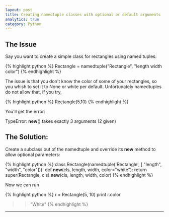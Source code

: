 ```yaml
---
layout: post
title: Creating namedtuple classes with optional or default arguments
analytics: true
category: Python
---
```


## The Issue 

Say you want to create a simple class for rectangles using named tuples:

{% highlight python %}
Rectangle = namedtuple("Rectangle", "length width color")
{% endhighlight %}

The issue is that you don't know the color of some of your rectangles, so you whish to set it to None or white per default.
Unfortunately namedtuples do not allow that, if you try,

{% highlight python %}
Rectangle(5,10)
{% endhighlight %}

You'll get the error:

TypeError: __new__() takes exactly 3 arguments (2 given)


## The Solution:

Create a subclass out of the namedtuple and override its __new__ method to allow optional parameters:

{% highlight python %}
class Rectangle(namedtuple('Rectangle', [ "length", "width", "color"])):
    def __new__(cls, length, width, color="white"):
        return super(Rectangle, cls).__new__(cls, length, width, color)
{% endhighlight %}

Now we can run

{% highlight python %}
r = Rectangle(5, 10)
print r.color
>> "White"
{% endhighlight %}

---
